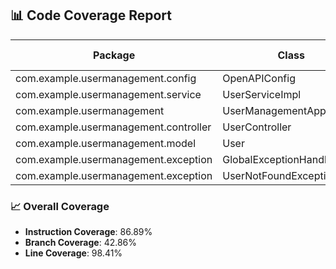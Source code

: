 ## 📊 Code Coverage Report

| Package | Class | Instruction Coverage | Branch Coverage | Line Coverage |
|---------|-------|---------------------|-----------------|---------------|
| com.example.usermanagement.config | OpenAPIConfig | 100.00% | 0.00% | 100.00% |
| com.example.usermanagement.service | UserServiceImpl | 79.52% | 0.00% | 94.44% |
| com.example.usermanagement | UserManagementApplication | 100.00% | 0.00% | 100.00% |
| com.example.usermanagement.controller | UserController | 100.00% | 0.00% | 100.00% |
| com.example.usermanagement.model | User | 82.67% | 42.86% | 100.00% |
| com.example.usermanagement.exception | GlobalExceptionHandler | 100.00% | 0.00% | 100.00% |
| com.example.usermanagement.exception | UserNotFoundException | 100.00% | 0.00% | 100.00% |

### 📈 Overall Coverage

- **Instruction Coverage**: 86.89%
- **Branch Coverage**: 42.86%
- **Line Coverage**: 98.41%

